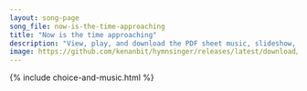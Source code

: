 ```yaml
---
layout: song-page
song_file: now-is-the-time-approaching
title: "Now is the time approaching"
description: "View, play, and download the PDF sheet music, slideshow, and audio. Lyrics: Now is the time approaching, by prophets long foretold, when all shall dwell together, secure and manifold. Let war be learned no longer, let strife a... english secular 4part"
image: https://github.com/kenanbit/hymnsinger/releases/latest/download/now-is-the-time-approaching-trad.png
---
```


{% include choice-and-music.html %}